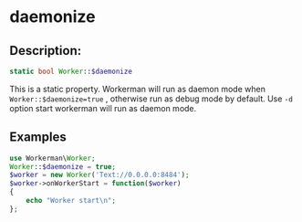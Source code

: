 # daemonize
## Description:
```php
static bool Worker::$daemonize
```

This is a static property. Workerman will run as daemon mode when  ```Worker::$daemonize=true``` , otherwise run as debug mode by default. Use ```-d``` option start workerman will run as daemon mode.


## Examples

```php
use Workerman\Worker;
Worker::$daemonize = true;
$worker = new Worker('Text://0.0.0.0:8484');
$worker->onWorkerStart = function($worker)
{
    echo "Worker start\n";
};
```
